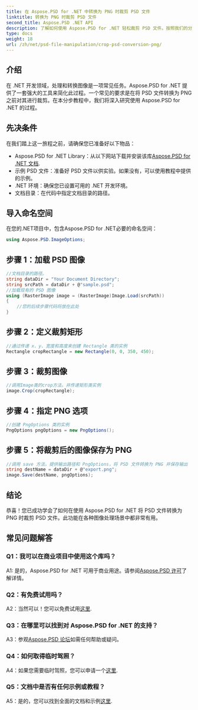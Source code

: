 ```yaml
---
title: 在 Aspose.PSD for .NET 中转换为 PNG 时裁剪 PSD 文件
linktitle: 转换为 PNG 时裁剪 PSD 文件
second_title: Aspose.PSD .NET API
description: 了解如何使用 Aspose.PSD for .NET 轻松裁剪 PSD 文件。按照我们的分步指南无缝转换为 PNG。
type: docs
weight: 18
url: /zh/net/psd-file-manipulation/crop-psd-conversion-png/
---
```

## 介绍
在 .NET 开发领域，处理和转换图像是一项常见任务。Aspose.PSD for .NET 提供了一套强大的工具来简化此过程。一个常见的要求是在将 PSD 文件转换为 PNG 之前对其进行裁剪。在本分步教程中，我们将深入研究使用 Aspose.PSD for .NET 的过程。
## 先决条件
在我们踏上这一旅程之前，请确保您已准备好以下物品：
-  Aspose.PSD for .NET Library：从以下网站下载并安装该库[Aspose.PSD for .NET 文档](https://reference.aspose.com/psd/net/).
- 示例 PSD 文件：准备好 PSD 文件以供实验。如果没有，可以使用教程中提供的示例。
- .NET 环境：确保您已设置可用的 .NET 开发环境。
- 文档目录：在代码中指定文档目录的路径。
## 导入命名空间
在您的.NET项目中，包含Aspose.PSD for .NET必要的命名空间：
```csharp
using Aspose.PSD.ImageOptions;
```
## 步骤 1：加载 PSD 图像
```csharp
//文档目录的路径。
string dataDir = "Your Document Directory";
string srcPath = dataDir + @"sample.psd";
//加载现有的 PSD 图像
using (RasterImage image = (RasterImage)Image.Load(srcPath))
{
    //您的后续步骤代码将放在此处
}
```
## 步骤 2：定义裁剪矩形
```csharp
//通过传递 x、y、宽度和高度来创建 Rectangle 类的实例
Rectangle cropRectangle = new Rectangle(0, 0, 350, 450);
```
## 步骤 3：裁剪图像
```csharp
//调用Image类的crop方法，并传递矩形类实例
image.Crop(cropRectangle);
```
## 步骤 4：指定 PNG 选项
```csharp
//创建 PngOptions 类的实例
PngOptions pngOptions = new PngOptions();
```
## 步骤 5：将裁剪后的图像保存为 PNG
```csharp
//调用 save 方法，提供输出路径和 PngOptions，将 PSD 文件转换为 PNG 并保存输出
string destName = dataDir + @"export.png";
image.Save(destName, pngOptions);
```
## 结论

恭喜！您已成功学会了如何在使用 Aspose.PSD for .NET 将 PSD 文件转换为 PNG 时裁剪 PSD 文件。此功能在各种图像处理场景中都非常有用。

## 常见问题解答

### Q1：我可以在商业项目中使用这个库吗？

 A1: 是的，Aspose.PSD for .NET 可用于商业用途。请参阅[Aspose.PSD 许可](https://purchase.aspose.com/buy)了解详情。

### Q2：有免费试用吗？

A2：当然可以！您可以免费试用[这里](https://releases.aspose.com/).

### Q3：在哪里可以找到对 Aspose.PSD for .NET 的支持？

 A3：参观[Aspose.PSD 论坛](https://forum.aspose.com/c/psd/34)如需任何帮助或疑问。

### Q4：如何取得临时驾照？

A4：如果您需要临时驾照，您可以申请一个[这里](https://purchase.aspose.com/temporary-license/).

### Q5：文档中是否有任何示例或教程？

 A5：是的，您可以找到全面的文档和示例[这里](https://reference.aspose.com/psd/net/).